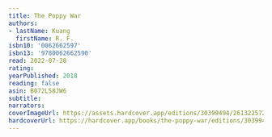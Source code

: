 ```yaml
---
title: The Poppy War
authors:
- lastName: Kuang
  firstName: R. F.
isbn10: '0062662597'
isbn13: '9780062662590'
read: 2022-07-28
rating:
yearPublished: 2018
reading: false
asin: B072L58JW6
subtitle:
narrators:
coverImageUrl: https://assets.hardcover.app/editions/30399494/2613225725250086.jpg
hardcoverUrl: https://hardcover.app/books/the-poppy-war/editions/30399494
---
```

